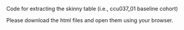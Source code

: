 Code for extracting the skinny table (i.e., ccu037_01 baseline cohort)

Please download the html files and open them using your browser.
